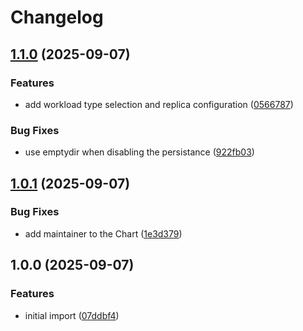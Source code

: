 # Changelog

## [1.1.0](https://github.com/NitriKx/adguard-home-helm/compare/v1.0.1...v1.1.0) (2025-09-07)


### Features

* add workload type selection and replica configuration ([0566787](https://github.com/NitriKx/adguard-home-helm/commit/0566787ad7e6f32ba66de0b758b6f6fe6290c4cc))


### Bug Fixes

* use emptydir when disabling the persistance ([922fb03](https://github.com/NitriKx/adguard-home-helm/commit/922fb035f6eb38fc353c9fc9c108bb4352641078))

## [1.0.1](https://github.com/NitriKx/adguard-home-helm/compare/v1.0.0...v1.0.1) (2025-09-07)


### Bug Fixes

* add maintainer to the Chart ([1e3d379](https://github.com/NitriKx/adguard-home-helm/commit/1e3d379eeb5b7d63f58e11498dca56d456cf9e9c))

## 1.0.0 (2025-09-07)


### Features

* initial import ([07ddbf4](https://github.com/NitriKx/adguard-home-helm/commit/07ddbf4bc77ee3f1f35f6449697703a13b27c5a3))
